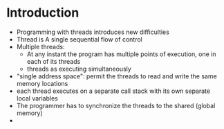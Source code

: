 # Introduction
- Programming with threads introduces new difficulties
- Thread is A single sequential flow of control
- Multiple threads: 
	- At any instant the program has multiple points of execution, one in each of its threads
	- threads as executing simultaneously
- "single address space": permit the threads to read and write the same memory locations
- each thread executes on a separate call stack with its own separate local variables
- The programmer has to synchronize the threads to the shared (global memory)
- 